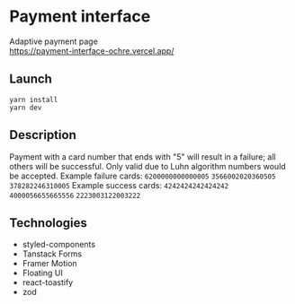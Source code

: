 # Payment interface

Adaptive payment page </br> https://payment-interface-ochre.vercel.app/

## Launch

```
yarn install
yarn dev
```

## Description

Payment with a card number that ends with "5" will result in a failure; all others will be successful. Only valid due to Luhn algorithm numbers would be accepted.
Example failure cards:
`6200000000000005`
`3566002020360505`
`378282246310005`
Example success cards:
`4242424242424242`
`4000056655665556`
`2223003122003222`

## Technologies

-   styled-components
-   Tanstack Forms
-   Framer Motion
-   Floating UI
-   react-toastify
-   zod
